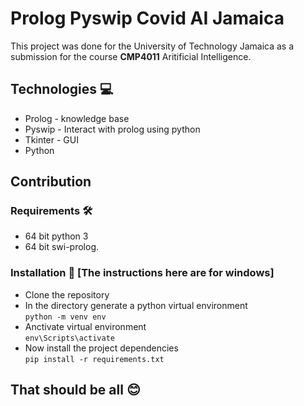 # Prolog Pyswip Covid AI Jamaica 



This project was done for the University of Technology Jamaica as a submission for the course **CMP4011** Aritificial Intelligence.

## Technologies 💻
- Prolog - knowledge base
- Pyswip - Interact with prolog using python
- Tkinter - GUI
- Python


## Contribution
### Requirements 🛠
- 64 bit python 3 
- 64 bit swi-prolog.

### Installation 🤔 [The instructions here are for windows]
- Clone the repository
- In the directory generate a python virtual environment <br>
```python -m venv env```
- Anctivate virtual environment <br>
```env\Scripts\activate```
- Now install the project dependencies<br>
```pip install -r requirements.txt```

## That should be all 😊
